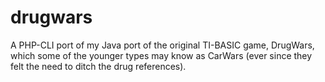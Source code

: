 # drugwars
A PHP-CLI port of my Java port of the original TI-BASIC game, DrugWars, which some of the younger types may know as CarWars (ever since they felt the need to ditch the drug references).
